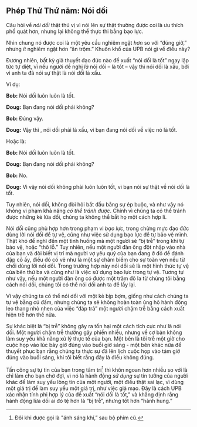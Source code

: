 ## Phép Thử Thứ năm: Nói dối

Câu hỏi về *nói dối* thật thú vị vì nói lên sự thật thường được coi là ưu thích phổ quát hơn, nhưng lại không thể thực thi bằng bạo lực.

Nhìn chung nó được coi là một yêu cầu nghiêm ngặt *hơn* so với “đúng giờ,” nhưng *ít* nghiêm ngặt hơn “ăn trộm.” Khuôn khổ của UPB nói gì về điều này?

Đương nhiên, bất kỳ giả thuyết đạo đức nào đề xuất “nói dối là tốt” ngay lập tức tự diệt, vì nếu người đề nghị *là* nói dối – là tốt – vậy thì nói dối là xấu, bởi vì anh ta đã nói sự thật là nói dối là xấu.

Ví dụ:

**Bob:** Nói dối luôn luôn là tốt.

**Doug:** Bạn đang nói dối phải không?

**Bob:** Đúng vậy.

**Doug:** Vậy thì , nói dối phải là xấu, vì bạn đang nói dối về việc nó là tốt.

Hoặc là:

**Bob:** Nói dối luôn luôn là tốt.

**Doug:** Bạn đang nói dối phải không?

**Bob:** No.

**Doug:** Vì vậy nói dối không phải luôn luôn tốt, vì bạn nói sự thật về nói dối là tốt.

Tuy nhiên, nói dối, không đòi hỏi bắt đầu bằng sự ép buộc, và như vậy nó không vi phạm khả năng *có thể tránh được*. Chính vì chúng ta có thể tránh được những kẻ lừa dối, chúng ta không thể bắt họ một cách hợp lí.

Nói dối cũng phù hợp hơn trong phạm vi *bạo lực*, trong chừng mực đạo đức dùng lời nói dối để tự vệ, cũng như việc sử dụng bạo lực để tự bảo vệ mình. Thật khó để nghĩ đến một tình huống mà một người sẽ “bị trễ” trong khi tự bảo vệ, hoặc “thô lỗ.” Tuy nhiên, nếu một người đàn ông đột nhập vào nhà của bạn và đòi biết vị trí mà người vợ yêu quý của bạn đang ở đó để đánh đập cô ấy, điều đó có vẻ như là một sự châm biếm cho sự toàn vẹn nếu từ chối dùng lời nói dối. Trong trường hợp này nói dối sẽ là một hình thức tự vệ của bên thứ ba và cũng như là việc sử dụng bạo lực trong tự vệ. Tương tự như vậy, nếu một người đàn ông có được một trăm đô la từ chúng tôi bằng cách nói dối, chúng tôi có thể nói dối anh ta để lấy lại.

Vì vậy chúng ta có thể nói dối với một kẻ bịp bợm, giống như cách chúng ta tự vệ bằng cú đấm, nhưng chúng ta sẽ không hoàn toàn ủng hộ hành động leo thang nhỏ nhen của việc “đáp trả” một người chậm trễ bằng cách xuất hiện trễ hơn thế nữa.

Sự khác biệt là “bị trễ” không gây ra tổn hại một cách tích cực như là nói dối. Một người chậm trễ thường gây phiền nhiễu, nhưng về cơ bản không làm suy yếu khả năng xử lý thực tế của bạn. Một bên là tôi trễ một giờ cho cuộc họp vào lúc bảy giờ đúng vào buổi giờ sáng - một bên khác nữa để thuyết phục bạn rằng chúng ta thực sự đã lên lịch cuộc họp vào tám giờ đúng vào buổi sáng, khi tôi biết rằng đây là điều không đúng.

Tấn công sự tự tin của bạn trong tâm trí[^5] thì khôn ngoan hơn nhiều so với là chỉ làm cho bạn chờ đợi, vì nó là hành động *sử dụng* sự tin tưởng của người khác để làm suy yếu lòng tin của một người, một điều thật sai lạc, vì dùng một giá trị để làm suy yếu một giá trị, như việc giả mạo. Đây là cách UPB xác nhận tính phi hợp lý của đề xuất “nói dối là tốt,” và khẳng định rằng hành động lừa dối ai đó tệ hơn là “bị trễ”, nhưng tốt hơn “hành hung.”

[^5]: Đôi khi được gọi là "ánh sáng khí,” sau bộ phim cũ.
